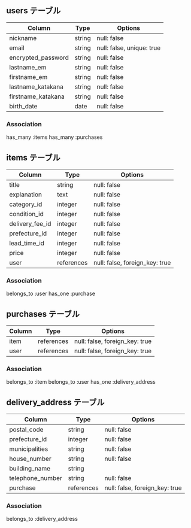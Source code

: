 ## users テーブル

| Column             | Type    | Options                   |
| ------------------ | ------- | ------------------------- |
| nickname           | string  | null: false               |
| email              | string  | null: false, unique: true |
| encrypted_password | string  | null: false               |
| lastname_em        | string  | null: false               |
| firstname_em       | string  | null: false               |
| lastname_katakana  | string  | null: false               |
| firstname_katakana | string  | null: false               |
| birth_date         | date    | null: false               |

### Association

  has_many :items
  has_many :purchases



## items テーブル

| Column              | Type       | Options                        |
| ------------------- | ---------- | ------------------------------ |
| title               | string     | null: false                    |
| explanation         | text       | null: false                    |
| category_id         | integer    | null: false                    |
| condition_id        | integer    | null: false                    |
| delivery_fee_id     | integer    | null: false                    |
| prefecture_id       | integer    | null: false                    |
| lead_time_id        | integer    | null: false                    |
| price               | integer    | null: false                    |
| user                | references | null: false, foreign_key: true |

### Association

  belongs_to :user
  has_one :purchase



## purchases テーブル

| Column           | Type       | Options                        |
| ---------------- | ---------- | ------------------------------ |
| item             | references | null: false, foreign_key: true |
| user             | references | null: false, foreign_key: true |

### Association
  belongs_to :item
  belongs_to :user
  has_one :delivery_address



## delivery_address テーブル

| Column             | Type       | Options                        |
| ------------------ | ---------- | ------------------------------ |
| postal_code        | string     | null: false                    |
| prefecture_id      | integer    | null: false                    |
| municipalities     | string     | null: false                    |
| house_number       | string     | null: false                    |
| building_name      | string     |                                |
| telephone_number   | string     | null: false                    |
| purchase           | references | null: false, foreign_key: true |

### Association

  belongs_to :delivery_address